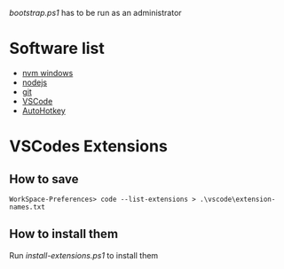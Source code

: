 _bootstrap.ps1_ has to be run as an administrator

# Software list

- [nvm windows](https://github.com/coreybutler/nvm-windows/releases)
- [nodejs](https://nodejs.org/en/download/)
- [git](https://git-scm.com/downloads)
- [VSCode](https://code.visualstudio.com/Download)
- [AutoHotkey](https://www.autohotkey.com/download/)

# VSCodes Extensions

## How to save

    WorkSpace-Preferences> code --list-extensions > .\vscode\extension-names.txt

## How to install them

Run _install-extensions.ps1_ to install them
